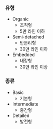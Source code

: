 
### 유형
- Organic
	- 조직형
	- 5만 라인 이하
- Semi-detached
	- 반분리형
	- 30만 라인 이하
- Embedded
	- 내장형
	- 30만 라인 이상

### 종류
- Basic
	- 기본형
- Intermediate
	- 중간형
- Detailed
	- 발전형